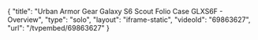 {
    "title": "Urban Armor Gear Galaxy S6 Scout Folio Case  GLXS6F - Overview",
    "type": "solo",
    "layout": "iframe-static",
    "videoId": "69863627",
    "url": "\/tvpembed\/69863627"
}
